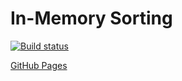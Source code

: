 # In-Memory Sorting

[![Build status](https://ci.appveyor.com/api/projects/status/2sn4emta75gmfu5x?svg=true)](https://ci.appveyor.com/project/Kosatos/ahj-dom-in-memory-sorting)

[GitHub Pages](https://kosatos.github.io/ahj-dom-in-memory-sorting/)
